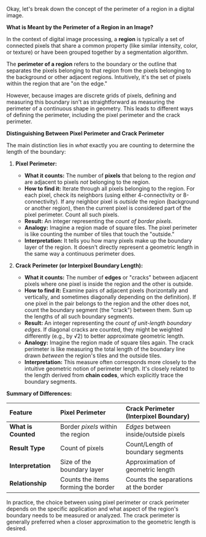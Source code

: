 Okay, let's break down the concept of the perimeter of a region in a digital image.

**What is Meant by the Perimeter of a Region in an Image?**

In the context of digital image processing, a **region** is typically a set of connected pixels that share a common property (like similar intensity, color, or texture) or have been grouped together by a segmentation algorithm.

The **perimeter of a region** refers to the boundary or the outline that separates the pixels belonging to that region from the pixels belonging to the background or other adjacent regions. Intuitively, it's the set of pixels within the region that are "on the edge."

However, because images are discrete grids of pixels, defining and measuring this boundary isn't as straightforward as measuring the perimeter of a continuous shape in geometry. This leads to different ways of defining the perimeter, including the pixel perimeter and the crack perimeter.

**Distinguishing Between Pixel Perimeter and Crack Perimeter**

The main distinction lies in *what* exactly you are counting to determine the length of the boundary:

1.  **Pixel Perimeter:**
    *   **What it counts:** The number of **pixels** that belong to the region *and* are adjacent to pixels *not* belonging to the region.
    *   **How to find it:** Iterate through all pixels belonging to the region. For each pixel, check its neighbors (using either 4-connectivity or 8-connectivity). If any neighbor pixel is *outside* the region (background or another region), then the current pixel is considered part of the pixel perimeter. Count all such pixels.
    *   **Result:** An integer representing the *count of border pixels*.
    *   **Analogy:** Imagine a region made of square tiles. The pixel perimeter is like counting the number of tiles that touch the "outside."
    *   **Interpretation:** It tells you how many pixels make up the boundary layer of the region. It doesn't directly represent a geometric length in the same way a continuous perimeter does.

2.  **Crack Perimeter (or Interpixel Boundary Length):**
    *   **What it counts:** The number of **edges** or "cracks" between adjacent pixels where one pixel is inside the region and the other is outside.
    *   **How to find it:** Examine pairs of adjacent pixels (horizontally and vertically, and sometimes diagonally depending on the definition). If one pixel in the pair belongs to the region and the other does not, count the boundary segment (the "crack") between them. Sum up the lengths of all such boundary segments.
    *   **Result:** An integer representing the *count of unit-length boundary edges*. If diagonal cracks are counted, they might be weighted differently (e.g., by √2) to better approximate geometric length.
    *   **Analogy:** Imagine the region made of square tiles again. The crack perimeter is like measuring the total length of the boundary line drawn *between* the region's tiles and the outside tiles.
    *   **Interpretation:** This measure often corresponds more closely to the intuitive geometric notion of perimeter length. It's closely related to the length derived from **chain codes**, which explicitly trace the boundary segments.

**Summary of Differences:**

| Feature          | Pixel Perimeter                     | Crack Perimeter (Interpixel Boundary) |
| :--------------- | :---------------------------------- | :------------------------------------ |
| **What is Counted** | Border *pixels* within the region | *Edges* between inside/outside pixels |
| **Result Type**  | Count of pixels                     | Count/Length of boundary segments     |
| **Interpretation** | Size of the boundary layer          | Approximation of geometric length     |
| **Relationship** | Counts the items forming the border | Counts the separations at the border  |

In practice, the choice between using pixel perimeter or crack perimeter depends on the specific application and what aspect of the region's boundary needs to be measured or analyzed. The crack perimeter is generally preferred when a closer approximation to the geometric length is desired.